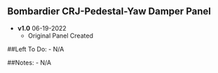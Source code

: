 ## Bombardier CRJ-Pedestal-Yaw Damper Panel
- **v1.0** 06-19-2022
    - Original Panel Created


##Left To Do:
    - N/A
	
##Notes:
    - N/A    